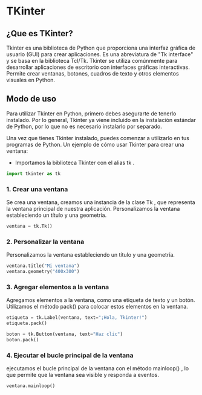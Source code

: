 # TKinter
## ¿Que es TKinter?
Tkinter es una biblioteca de Python que proporciona una interfaz gráfica de usuario (GUI) para crear aplicaciones. Es una abreviatura de "Tk interface" y se basa en la biblioteca Tcl/Tk. Tkinter se utiliza comúnmente para desarrollar aplicaciones de escritorio con interfaces gráficas interactivas. Permite crear ventanas, botones, cuadros de texto y otros elementos visuales en Python.
## Modo de uso
Para utilizar Tkinter en Python, primero debes asegurarte de tenerlo instalado. Por lo general, Tkinter ya viene incluido en la instalación estándar de Python, por lo que no es necesario instalarlo por separado. 

Una vez que tienes Tkinter instalado, puedes comenzar a utilizarlo en tus programas de Python. 
Un ejemplo de cómo usar Tkinter para crear una ventana:

- Importamos la biblioteca Tkinter con el alias  tk .
```python
import tkinter as tk
```
### 1.  Crear una ventana
Se crea una ventana, creamos una instancia de la clase  Tk , que representa la ventana principal de nuestra aplicación. Personalizamos la ventana estableciendo un título y una geometría. 
```python
ventana = tk.Tk()
```
### 2. Personalizar la ventana
Personalizamos la ventana estableciendo un título y una geometría.
```python
ventana.title("Mi ventana")
ventana.geometry("400x300")
```

### 3. Agregar elementos a la ventana
Agregamos elementos a la ventana, como una etiqueta de texto y un botón. Utilizamos el método  pack()  para colocar estos elementos en la ventana. 
```python
etiqueta = tk.Label(ventana, text="¡Hola, Tkinter!")
etiqueta.pack()

boton = tk.Button(ventana, text="Haz clic")
boton.pack()
```
### 4. Ejecutar el bucle principal de la ventana
ejecutamos el bucle principal de la ventana con el método  mainloop() , lo que permite que la ventana sea visible y responda a eventos.
```python
ventana.mainloop() 
```